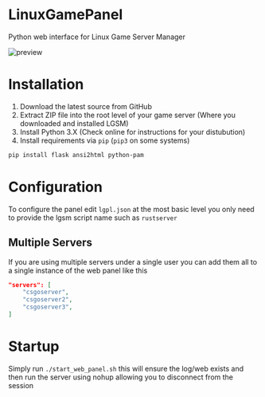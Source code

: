 # LinuxGamePanel
Python web interface for Linux Game Server Manager 

![preview](http://cdn.aussiehostingservices.com/b07d1d05-c687-4115-9c2c-4abd22acf068.png)

# Installation
1. Download the latest source from GitHub
2. Extract ZIP file into the root level of your game server (Where you downloaded and installed LGSM)
3. Install Python 3.X (Check online for instructions for your distubution)
4. Install requirements via `pip` (`pip3` on some systems)
```BASH
pip install flask ansi2html python-pam
```

# Configuration
To configure the panel edit `lgpl.json` at the most basic level you only need to provide the lgsm script name such as `rustserver`

## Multiple Servers
If you are using multiple servers under a single user you can add them all to a single instance of the web panel like this
```JSON
"servers": [
    "csgoserver",
    "csgoserver2",
    "csgoserver3",
]
```

# Startup
Simply run `./start_web_panel.sh` this will ensure the log/web exists and then run the server using nohup allowing you to disconnect from the session
